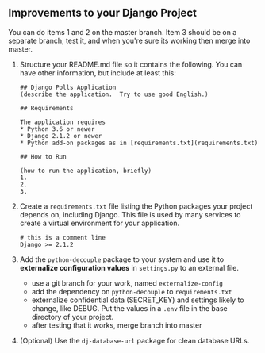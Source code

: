 ## Improvements to your Django Project

You can do items 1 and 2 on the master branch.
Item 3 should be on a separate branch, test it,
and when you're sure its working then merge into master.

1. Structure your README.md file so it contains the following.  You can have other information, but include at least this:
    ```
    ## Django Polls Application
    (describe the application.  Try to use good English.)

    ## Requirements

    The application requires
    * Python 3.6 or newer
    * Django 2.1.2 or newer
    * Python add-on packages as in [requirements.txt](requirements.txt)

    ## How to Run

    (how to run the application, briefly)
    1.
    2.
    3.
    ```

2. Create a `requirements.txt` file listing the Python packages your project depends on, including Django.  This file is used by many services to create a virtual environment for your application.
    ```
    # this is a comment line
    Django >= 2.1.2
    ```

3. Add the `python-decouple` package to your system and use it to **externalize configuration values** in `settings.py` to an external file.
    - use a git branch for your work, named `externalize-config`
    - add the dependency on `python-decouple` to `requirements.txt`
    - externalize confidential data (SECRET_KEY) and settings likely to change, like DEBUG. Put the values in a `.env` file in the base directory of your project.
    - after testing that it works, merge branch into master

4. (Optional) Use the `dj-database-url` package for clean database URLs.
